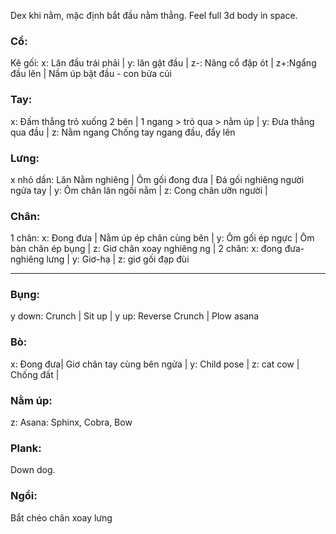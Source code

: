 Dex khi nằm, mặc định bắt đầu nằm thẳng. Feel full 3d body in space.

### Cổ: 
Kê gối: x: Lăn đầu trái phải |  y: lăn gật đầu | z-: Nâng cổ đập ót | z+:Ngẩng đầu lên | Nầm úp bật đầu - con bửa củi
### Tay: 
x: Đấm thẳng trỏ xuống 2 bên | 1 ngang > trỏ qua > nằm úp | y: Đưa thẳng qua đầu | z: Nằm ngang Chống tay ngang đầu, đẩy lên
### Lưng:
x nhỏ dần: Lăn Nằm nghiêng | Ôm gối đong đưa | Đá gối nghiêng người ngửa tay | 
		y: Ôm chân lăn ngồi nằm | z: Cong chân ưỡn người |
### Chân: 
1 chân: x: Đong đưa | Nằm úp ép chân cùng bên | y: Ôm gối ép ngực | Ôm bàn chân ép bụng | z: Giơ chân xoay nghiêng ng | 
		2 chân: x: đong đưa-nghiêng lưng | y: Giơ-hạ | z: giơ gối đạp đùi 
  
----
### Bụng: 
y down: Crunch | Sit up | y up: Reverse Crunch | Plow asana 
### Bò: 
x: Đong đưa| Giơ chân tay cùng bên ngửa | y: Child pose | z: cat cow | Chống đất |
### Nằm úp: 
z: Asana: Sphinx, Cobra, Bow
### Plank: 
Down dog.
### Ngồi: 
Bắt chéo chân xoay lưng
